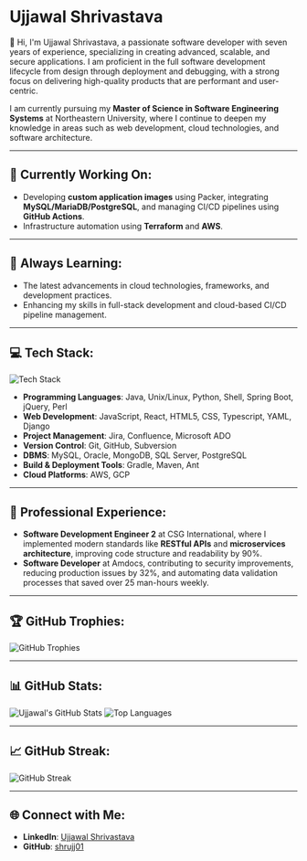 # Ujjawal Shrivastava

👋 Hi, I'm Ujjawal Shrivastava, a passionate software developer with seven years of experience, specializing in creating advanced, scalable, and secure applications. I am proficient in the full software development lifecycle from design through deployment and debugging, with a strong focus on delivering high-quality products that are performant and user-centric.

I am currently pursuing my **Master of Science in Software Engineering Systems** at Northeastern University, where I continue to deepen my knowledge in areas such as web development, cloud technologies, and software architecture.

---

## 🔭 Currently Working On:
- Developing **custom application images** using Packer, integrating **MySQL/MariaDB/PostgreSQL**, and managing CI/CD pipelines using **GitHub Actions**.
- Infrastructure automation using **Terraform** and **AWS**.

---

## 🌱 Always Learning:
- The latest advancements in cloud technologies, frameworks, and development practices.
- Enhancing my skills in full-stack development and cloud-based CI/CD pipeline management.

---

## 💻 Tech Stack:
![Tech Stack](https://skillicons.dev/icons?i=java,python,linux,javascript,react,nodejs,html,css,aws,gcp,git,github,docker,terraform)

- **Programming Languages**: Java, Unix/Linux, Python, Shell, Spring Boot, jQuery, Perl
- **Web Development**: JavaScript, React, HTML5, CSS, Typescript, YAML, Django
- **Project Management**: Jira, Confluence, Microsoft ADO
- **Version Control**: Git, GitHub, Subversion
- **DBMS**: MySQL, Oracle, MongoDB, SQL Server, PostgreSQL
- **Build & Deployment Tools**: Gradle, Maven, Ant
- **Cloud Platforms**: AWS, GCP

---

## 💼 Professional Experience:
- **Software Development Engineer 2** at CSG International, where I implemented modern standards like **RESTful APIs** and **microservices architecture**, improving code structure and readability by 90%.
- **Software Developer** at Amdocs, contributing to security improvements, reducing production issues by 32%, and automating data validation processes that saved over 25 man-hours weekly.

---

## 🏆 GitHub Trophies:
![GitHub Trophies](https://github-profile-trophy.vercel.app/?username=shrujj01&theme=onedark&row=1&column=7)

---

## 📊 GitHub Stats:
![Ujjawal's GitHub Stats](https://github-readme-stats.vercel.app/api?username=shrujj01&show_icons=true&theme=radical)
![Top Languages](https://github-readme-stats.vercel.app/api/top-langs/?username=shrujj01&layout=compact&theme=radical)

---

## 📈 GitHub Streak:
![GitHub Streak](https://github-readme-streak-stats.herokuapp.com/?user=shrujj01&theme=radical)

---

## 🌐 Connect with Me:
- **LinkedIn**: [Ujjawal Shrivastava](https://www.linkedin.com/in/ujjawal-shrivastava/)
- **GitHub**: [shrujj01](https://github.com/shrujj01/UjjawalShrivastava)
